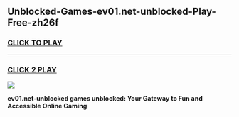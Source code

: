 
## Unblocked-Games-ev01.net-unblocked-Play-Free-zh26f
<h3>
<a href="https://premium76.site?title=ev01.net-unblocked&ref=18A1">CLICK TO PLAY</a></h3>
<hr>

<h3>
<a href="https://premium76.site?title=ev01.net-unblocked&ref=18A1">CLICK 2 PLAY</a>
  
</h3>

<a href="https://premium76.site?title=ev01.net-unblocked&ref=18A1"><img src="https://clearcache.store/games.png"></a>


**ev01.net-unblocked games unblocked: Your Gateway to Fun and Accessible Online Gaming**
